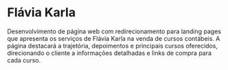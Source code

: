 # Flávia Karla
Desenvolvimento de página web com redirecionamento para landing pages que apresenta os serviços de Flávia Karla na venda de cursos contábeis. A página destacará a trajetória, depoimentos e principais cursos oferecidos, direcionando o cliente a informações detalhadas e links de compra para cada curso.
